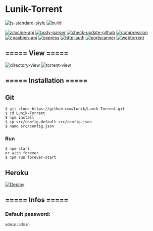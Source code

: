 # Lunik-Torrent
[![js-standard-style](https://img.shields.io/badge/code%20style-standard-brightgreen.svg?style=flat-square)](http://standardjs.com/)
![build](https://travis-ci.org/Lunik/Lunik-Torrent.svg?style=flat-square)

[![allocine-api](https://img.shields.io/badge/allocine--api-v0.1.9%20-green.svg?style=flat-square)](https://www.npmjs.com/package/allocine-api) [![body-parser](https://img.shields.io/badge/body--parser-v1.15.0%20-green.svg?style=flat-square)](https://www.npmjs.com/package/body-parser) [![check-update-github](https://img.shields.io/badge/check--update--github-v0.0.4%20-green.svg?style=flat-square)](https://www.npmjs.com/package/check-update-github) [![compression](https://img.shields.io/badge/compression-v1.6.1%20-green.svg?style=flat-square)](https://www.npmjs.com/package/compression) [![cpasbien-api](https://img.shields.io/badge/cpasbien--api-v1.1.0%20-green.svg?style=flat-square)](https://github.com/yadomi/cpasbien-api) [![express](https://img.shields.io/badge/express-v4.13.3%20-green.svg?style=flat-square)](http://expressjs.com/) [![http-auth](https://img.shields.io/badge/http--auth-v2.3.3%20-green.svg?style=flat-square)](https://www.npmjs.com/package/http-auth) [![portscanner](https://img.shields.io/badge/portscanner-v1.0.0%20-green.svg?style=flat-square)](https://www.npmjs.com/package/http-auth)
[![webtorrent](https://img.shields.io/badge/webtorrent-v0.91.1%20-green.svg?style=flat-square)](https://webtorrent.io/)

## ===== View =====
![directory-view](http://puu.sh/nq8p2/50860860e2.png)
![torrent-view](http://puu.sh/nq8PZ/8f7d037025.png)

## ===== Installation =====
## Git

```
$ git clone https://github.com/Lunik/Lunik-Torrent.git
$ cd Lunik-Torrent
$ npm install
$ cp src/config.default src/config.json
$ nano src/config.json
```

### Run

```
$ npm start
or with forever
$ npm run forever-start
```

## Heroku
[![Deploy](https://www.herokucdn.com/deploy/button.svg)](https://heroku.com/deploy?template=https://github.com/Lunik/Lunik-Torrent)

## ===== Infos =====
### Default password:

```
admin:admin
```

